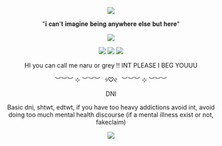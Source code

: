 <p align="center">
<img src="https://i.postimg.cc/ydhVkLK6/Tumblr-l-4602779533476.png"  />
<p align="center">
"𝐢 𝐜𝐚𝐧'𝐭 𝐢𝐦𝐚𝐠𝐢𝐧𝐞 𝐛𝐞𝐢𝐧𝐠 𝐚𝐧𝐲𝐰𝐡𝐞𝐫𝐞 𝐞𝐥𝐬𝐞 𝐛𝐮𝐭 𝐡𝐞𝐫𝐞"
<p align="center">
<img src="https://i.postimg.cc/4xrZPDNN/Tumblr-l-4585777384181.png"  />
<p align="center">
<img src="https://i.postimg.cc/nVkDWkmt/Tumblr-l-7115372382371.gif"  />
<img src="https://i.postimg.cc/DzXGY3rC/Tumblr-l-1736966843547612.gif"  />
<img src="https://i.postimg.cc/MpcfvJFW/Tumblr-l-7117229417678.gif"  />
<p align="center">
HI you can call me naru or grey !! INT PLEASE I BEG YOUUU
<p align="center">
︶︶︶ ⊹ ︶︶︶⠀୨♡୧⠀︶︶︶ ⊹ ︶︶︶
<p align="center">
DNI 

<p align="center">
Basic dni, shtwt, edtwt, if you have too heavy addictions avoid int, avoid doing too much mental health discourse (if a mental illness exist or not, fakeclaim) 


<p align="center">
<img src="https://i.postimg.cc/nchHhKPZ/Tumblr-l-4592825161445.png"  />
